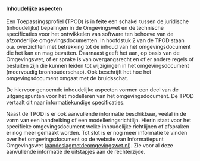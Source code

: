#### Inhoudelijke aspecten

Een Toepassingsprofiel (TPOD) is in feite een schakel tussen de juridische (inhoudelijke) bepalingen
in de Omgevingswet en de technische specificaties voor het ontwikkelen van software ten behoeve 
van de afzonderlijke omgevingsdocumenten. In hoofdstuk 2 van de TPOD staan o.a. overzichten met betrekking 
tot de inhoud van het omgevingsdocument die het kan en mag bevatten. Daarnaast geeft het aan, op basis van 
de Omgevingswet, of er sprake is van overgangsrecht en of er andere regels of besluiten zijn die
kunnen leiden tot wijzigingen in het omgevingsdocument (meervoudig bronhouderschap).
Ook beschrijft het hoe het omgevingsdocument omgaat met de bruidsschat.

De hiervoor genoemde inhoudelijke aspecten vormen een deel van de uitgangspunten
voor het modelleren van het omgevingsdocument. De TPOD vertaalt dit naar
informatiekundige specificaties.

Naast de TPOD is er ook aanvullende informatie beschikbaar, veelal in de vorm
van een handreiking of een modelleringsrichtlijn. Hierin staat voor het
specifieke omgevingsdocument welke inhoudelijke richtlijnen of afspraken er nog meer
gemaakt worden. Tot slot is er nog meer informatie te vinden over het omgevingsdocument
op de website van Informatiepunt Omgevingswet
([aandeslagmetdeomgevingswet.nl](https://aandeslagmetdeomgevingswet.nl/)). Zie
voor al deze aanvullende informatie de uitstapjes aan de rechterzijde.